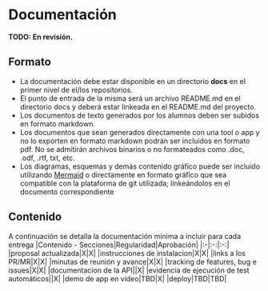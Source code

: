 # Documentación
**TODO: En revisión.**

## Formato
* La documentación debe estar disponible en un directorio **docs** en el primer nivel de el/los repositorios.
* El punto de entrada de la misma será un archivo README.md en el directorio docs y deberá estar linkeada en el README.md del proyecto.
* Los documentos de texto generados por los alumnos deben ser subidos en formato markdown.
* Los documentos que sean generados directamente con una tool o app y no lo exporten en formato markdown podrán ser incluidos en formato pdf. No se admitirán archivos binarios o no formateados como .doc, .odf, .rtf, txt, etc.
* Los diagramas, esquemas y demás contenido gráfico puede ser incluido utilizando [Mermaid](https://mermaid.js.org) o directamente en formato gráfico que sea compatible con la plataforma de git utilizada; linkeándolos en el documento correspondiente

## Contenido
A continuación se detalla la documentación mínima a incluir para cada entrega
|Contenido - Secciones|Regularidad|Aprobación|
|:-|:-:|:-:|
|proposal actualizada|X|X|
|instrucciones de instalacion|X|X|
|links a los PR/MR|X|X|
|minutas de reunión y avance|X|X|
|tracking de features, bug e issues|X|X|
|documentacion de la API||X|
|evidencia de ejecución de test automáticos||X|
|demo de app en video|TBD|X|
|deploy|TBD|TBD|
